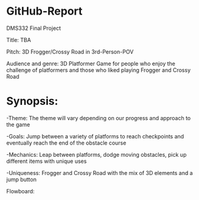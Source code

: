 # GitHub-Report
DMS332 Final Project

Title: TBA

Pitch: 3D Frogger/Crossy Road in 3rd-Person-POV

Audience and genre: 3D Platformer Game for people who enjoy the challenge of platformers and those who liked playing Frogger and Crossy Road

# Synopsis:

-Theme: The theme will vary depending on our progress and approach to the game

-Goals: Jump between a variety of platforms to reach checkpoints and eventually reach the end of the obstacle course

-Mechanics: Leap between platforms, dodge moving obstacles, pick up different items with unique uses

-Uniqueness: Frogger and Crossy Road with the mix of 3D elements and a jump button

Flowboard: 
